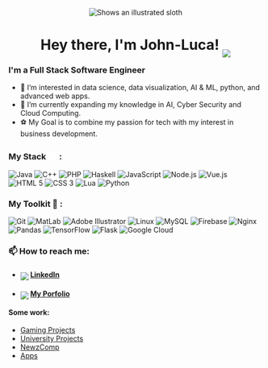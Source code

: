 <p align="center">
    <picture>
        <img alt="Shows an illustrated sloth" width="30%" src="https://avatars.githubusercontent.com/u/71774595?s=400&u=16ccbd9a42e44f2619d0995d071cdb9f3ec95dcb&v=4">
    </picture>
    <h1 align="center">
        Hey there, I'm John-Luca!
        <img src="https://media3.giphy.com/media/pHgwMjRGz2ryRr5Iqx/giphy.gif"  style="transform: translate(0px,15px)" width="40px"/>
    </h1>
</p>

<h3>I'm a Full Stack Software Engineer</h3>

- 🧐 I’m interested in data science, data visualization, AI & ML, python, and advanced web apps.
- 📘 I’m currently expanding my knowledge in AI, Cyber Security and Cloud Computing.
- ⚽ My Goal is to combine my passion for tech with my interest in business development.

<h3>My Stack <img src="stack.png" width="20px" style="transform: translate(0px,3px); margin-right: 2px"/>:</h3>

<div>
    <img title="Java" src="https://cdn.jsdelivr.net/gh/devicons/devicon/icons/java/java-original-wordmark.svg" width="55px"/>
    <img title="C++" src="https://cdn.jsdelivr.net/gh/devicons/devicon/icons/cplusplus/cplusplus-original.svg" width="55px"/>
    <img title="PHP" src="https://cdn.jsdelivr.net/gh/devicons/devicon/icons/php/php-original.svg" width="55px"/>
    <img title="Haskell" src="https://cdn.jsdelivr.net/gh/devicons/devicon/icons/haskell/haskell-original.svg" width="55px"/>
    <img title="JavaScript" src="https://cdn.jsdelivr.net/gh/devicons/devicon/icons/javascript/javascript-plain.svg" width="55px"/>
    <img title="Node.js" src="https://cdn.jsdelivr.net/gh/devicons/devicon/icons/nodejs/nodejs-original.svg" width="55px"/>
    <img title="Vue.js" src="https://cdn.jsdelivr.net/gh/devicons/devicon/icons/vuejs/vuejs-original.svg" width="55px"/>
    <img title="HTML 5" src="https://cdn.jsdelivr.net/gh/devicons/devicon/icons/html5/html5-original.svg" width="55px"/>
    <img title="CSS 3" src="https://cdn.jsdelivr.net/gh/devicons/devicon/icons/css3/css3-original.svg" width="55px"/>
    <img title="Lua" src="https://cdn.jsdelivr.net/gh/devicons/devicon/icons/lua/lua-plain-wordmark.svg" width="55px"/>
    <img title="Python" src="https://cdn.jsdelivr.net/gh/devicons/devicon/icons/python/python-original.svg" width="55px"/>
</div>


<h3>My Toolkit 🧰 :</h3>
<div>
    <img title="Git" src="https://cdn.jsdelivr.net/gh/devicons/devicon/icons/git/git-original.svg" width="55px"/>
    <img title="MatLab" src="https://cdn.jsdelivr.net/gh/devicons/devicon/icons/matlab/matlab-original.svg" width="55px"/>
    <img title="Adobe Illustrator" src="https://cdn.jsdelivr.net/gh/devicons/devicon/icons/illustrator/illustrator-line.svg" width="55px"/>
    <img title="Linux" src="https://cdn.jsdelivr.net/gh/devicons/devicon/icons/linux/linux-original.svg" width="55px"/>
    <img title="MySQL" src="https://cdn.jsdelivr.net/gh/devicons/devicon/icons/mysql/mysql-original.svg" width="55px"/>
    <img title="Firebase" src="https://cdn.jsdelivr.net/gh/devicons/devicon/icons/firebase/firebase-plain-wordmark.svg" width="55px"/>
    <img title="Nginx" src="https://cdn.jsdelivr.net/gh/devicons/devicon/icons/nginx/nginx-original.svg" width="55px"/>
    <img title="Pandas" src="https://cdn.jsdelivr.net/gh/devicons/devicon/icons/pandas/pandas-original-wordmark.svg" width="55px"/>
    <img title="TensorFlow" src="https://cdn.jsdelivr.net/gh/devicons/devicon/icons/tensorflow/tensorflow-original.svg" width="55px"/>
    <img title="Flask" src="https://cdn.jsdelivr.net/gh/devicons/devicon/icons/flask/flask-original-wordmark.svg" width="55px"/>
    <img title="Google Cloud" src="https://cdn.jsdelivr.net/gh/devicons/devicon/icons/googlecloud/googlecloud-original.svg" width="55px"/>
</div>

### 📫 How to reach me:

- #### <img src="https://cdn-icons-png.flaticon.com/512/2504/2504799.png" style="transform: translate(0px,6px)" width="24px"/> [LinkedIn](https://www.linkedin.com/in/john-luca-kutschera/)
- #### <img src="https://jkutschera.com/assets/images/lndlogo.png" style="transform: translate(0px,6px)" width="24px"/> [My Porfolio](http://jkutschera.com)

#### Some work:
- [Gaming Projects](https://github.com/John-LucaGIT/Gaming)
- [University Projects](https://github.com/John-LucaGIT/Uni)
- [NewzComp](https://github.com/John-LucaGIT/newzcomp)
- [Apps](https://github.com/John-LucaGIT/apps)


<!---
John-LucaGIT/John-LucaGIT is a ✨ special ✨ repository because its `README.md` (this file) appears on your GitHub profile.
You can click the Preview link to take a look at your changes.
--->
